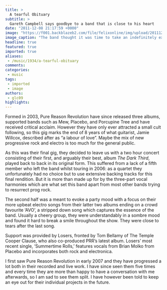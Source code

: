 ```yaml
---
title: >
  A tearful Obituary
subtitle: >
  Gareth Campbell says goodbye to a band that is close to his heart
date: "2011-12-08 21:17:59 +0000"
image: "https://f001.backblazeb2.com/file/felixonline/img/upload/201112082117-pk1811-pr.jpg"
image_caption: "The band thought it was time to take an indefinitely extended nap"
headline: true
featured: true
imported: true
aliases:
 - /music/1934/a-tearful-obituary
comments:
categories:
 - music
tags:
 - imported
 - image
authors:
 - glc09
highlights:
---
```


Formed in 2003, Pure Reason Revolution have since released three albums, supported bands such as Mew, Placebo, and Porcupine Tree and have received critical acclaim. However they have only ever attracted a small cult following, so this gig marks the end of 8 years of what guitarist, Jamie Willcox, described after as “a labour of love”. Maybe the mix of new progressive rock and electro is too much for the general public.

As this was their final gig, they decided to leave us with a two hour concert consisting of their first, and arguably their best, album _The Dark Third_, played back to back in its original form. This suffered from a lack of a fifth member who left the band whilst touring in 2006: as a quartet they unfortunately had no choice but to use extensive backing tracks for this final rendition. But it is more than made up for by the three-part vocal harmonies which are what set this band apart from most other bands trying to resurrect prog rock.

The second half was a meant to evoke a party mood with a focus on their more upbeat electro songs from their latter two albums ending on a crowd favourite ‘AVO’, a stripped down song which captures the essence of the band. Usually a cheery group, they were understandably in a sombre mood and found it hard to break a smile throughout the show. They were close to tears after the last song.

Support was provided by Losers, fronted by Tom Bellamy of The Temple Cooper Clause, who also co-produced PRR’s latest album. Losers’ most recent single, ‘Summertime Rolls,’ features vocals from Brian Molko from Placebo and incorporates both rock and electronica.

I first saw Pure Reason Revolution in early 2007 and they have progressed a lot both in their recorded and live work. I have since seen them five times and every time they are more than happy to have a conversation with me afterwards, so I am sad to see them split. I have however been told to keep an eye out for their individual projects in the future.
